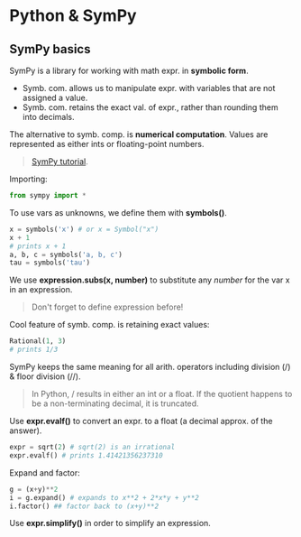 # Python & SymPy

## SymPy basics

SymPy is a library for working with math expr. in **symbolic form**.

- Symb. com. allows us to manipulate expr. with variables that are not assigned a value.
- Symb. com. retains the exact val. of expr., rather than rounding them into decimals.

The alternative to symb. comp. is **numerical computation**. Values are represented as either ints or floating-point numbers.

> [SymPy tutorial](https://docs.sympy.org/latest/tutorial/index.html).

Importing:

```python
from sympy import *
```

To use vars as unknowns, we define them with **symbols()**.

```python
x = symbols('x') # or x = Symbol("x")
x + 1
# prints x + 1
a, b, c = symbols('a, b, c')
tau = symbols('tau')
```

We use **expression.subs(x, number)** to substitute any *number* for the var x in an expression.

> Don't forget to define expression before!

Cool feature of symb. comp. is retaining exact values:

```python
Rational(1, 3)
# prints 1/3
```

SymPy keeps the same meaning for all arith. operators including division (/) & floor division (//).

> In Python, / results in either an int or a float. If the quotient happens to be a non-terminating decimal, it is truncated.

Use **expr.evalf()** to convert an expr. to a float (a decimal approx. of the answer).

```python
expr = sqrt(2) # sqrt(2) is an irrational
expr.evalf() # prints 1.41421356237310
```

Expand and factor:

```python
g = (x+y)**2
i = g.expand() # expands to x**2 + 2*x*y + y**2
i.factor() ## factor back to (x+y)**2
```

Use **expr.simplify()** in order to simplify an expression.
